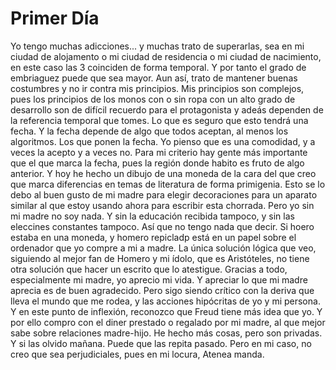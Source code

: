 # Primer Día

Yo tengo muchas adicciones... y muchas trato de superarlas, sea en mi ciudad de alojamento o mi ciudad de residencia o mi ciudad de nacimiento,
en este caso las 3 coinciden de forma temporal. Y por tanto el grado de embriaguez puede que sea mayor. Aun así, trato de mantener buenas costumbres y no ir contra mis principios.
Mis principios son complejos, pues los principios de los monos con o sin ropa con un alto grado de desarrollo son de difícil recuerdo para el protagonista y adeás dependen de la referencia temporal que tomes.
Lo que es seguro que esto tendrá una fecha. Y la fecha depende de algo que todos aceptan, al menos los algoritmos. Los que ponen la fecha.
Yo pienso que es una comodidad, y a veces la acepto y a veces no. Para mi criterio hay gente más importante que el que marca la fecha, pues la región donde habito es fruto de algo anterior.
Y hoy he hecho un dibujo de una moneda de la cara del que creo que marca diferencias en temas de literatura de forma primigenia.
Esto se lo debo al buen gusto de mi madre para elegir decoraciones para un aparato similar al que estoy usando ahora para escribir esta chorrada.
Pero yo sin mi madre no soy nada. Y sin la educación recibida tampoco, y sin las eleccines constantes tampoco. Así que no tengo nada que decir. Si hoero estaba en una moneda, y homero repicladp está en un papel sobre el ordenador que yo compre a mi a madre.
La única solución lógica que veo, siguiendo al mejor fan de Homero y mi ídolo, que es Aristóteles, no tiene otra solución que hacer un escrito que lo atestigue. Gracias a todo, especialmente mi madre, yo aprecio mi vida. Y apreciar lo que mi madre aprecia es de buen agradecido.
Pero sigo siendo crítico con la deriva que lleva el mundo que me rodea, y las acciones hipócritas de yo y mi persona. Y en este punto de inflexión, reconozco que Freud tiene más idea que yo.
Y por ello compro con el diner prestado o regalado por mi madre, al que mejor sabe sobre relaciones madre-hijo. He hecho más cosas, pero son privadas.
Y si las olvido mañana. Puede que las repita pasado. Pero en mi caso, no creo que sea perjudiciales, pues en mi locura, Atenea manda.
